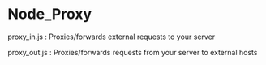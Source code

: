 # Node_Proxy

proxy_in.js : Proxies/forwards external requests to your server

proxy_out.js : Proxies/forwards requests from your server to external hosts
